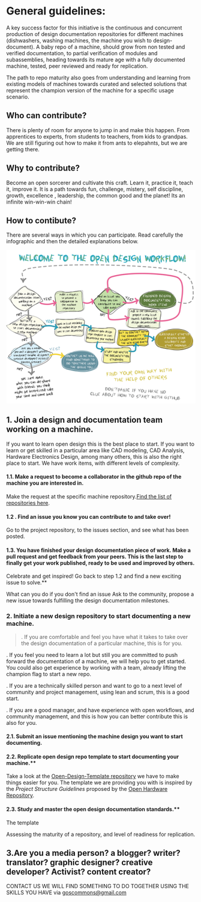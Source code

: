 # General guidelines:
A key success factor for this initiative is the continuous and concurrent production of design documentation repositories for different machines (dishwashers, washing machines, the machine you wish to design-document). A baby repo of a machine, should grow from non tested and verified documentation, to partial verification of modules and subassemblies, heading towards  its mature age with a fully documented machine, tested, peer reviewed and ready for replication.

The path to repo maturity also goes from understanding and learning from existing models of machines towards curated and selected solutions that represent the champion version of the machine for a specific usage scenario.

## Who can contribute?
There is plenty of room for anyone to jump in and make this happen. From apprentices to experts, from students to teachers, from kids to grandpas. We are still figuring out how to make it from ants to elepahnts, but we are getting there.

## Why to contribute?
Become an open sorcerer and cultivate this craft. Learn it, practice it, teach it, improve it. It is a path towards fun, challenge, mistery, self discipline, growth, excellence , leadership, the common good and the planet! Its an infinite win-win-win chain!  

## How to contibute?
There are several ways in which you can participate. Read carefully the infographic and then the detailed explanations below.


![](_assets/images/workflow.png)

## 1. Join a design and documentation team working on a machine.

If you want to learn open design this is the best place to start. If you want to learn or get skilled in a particular area like CAD modeling, CAD Analysis, Hardware Electronics Design, among many others, this is also the right place to start. We have work items, with different levels of complexity.


#### 1.1. Make a request to become a collaborator in the github repo of the machine you are interested in.
Make the request at the specific machine repository.[Find the list of repositories here](https://github.com/goscommons).

#### 1.2 . Find an issue you know you can contribute to and take over!
Go to the project repository, to the issues section, and see what has been posted.

#### 1.3. You have finished your design documentation piece of work. Make a pull request and get feedback from your peers. This is the last step to finally get your work published, ready to be used and improved by others.

Celebrate and get inspired! Go back to step 1.2 and find a new exciting issue to solve.**

What can you do if you don't find an issue Ask to the community, propose a new issue towards fulfilling the design documentation  milestones.


### 2. Initiate a new design repository to start documenting a new machine.

> .  If you are comfortable and feel you have what it takes to take over the design documentation of a particular machine, this is for you.

. If you feel you need to learn a lot but still you are committed to push forward the documentation of a machine, we will help you to get started. You could also get experience by working with a team, already lifting the champion flag to start a new repo.

. If you are a technically skilled person and want to go to a next level of community and project management, using lean and scrum, this is a good start.

. If you are a good manager, and have experience with open workflows, and community management, and this is how you can better contribute this is also for you.

#### 2.1. Submit an issue mentioning the machine design you want to start documenting.

#### 2.2. Replicate open design repo template to start documenting your machine.**
Take a look at the [Open-Design-Template repository](https://github.com/goscommons/Open-Design-Template/wiki) we have to make things easier for you. The template we are providing you with is inspired by the *Project Structure Guidelines* proposed by the [Open Hardware Repository](https://www.ohwr.org/projects/ohr-support/wiki/project-structure-guidelines).

#### 2.3. Study and master the open design documentation standards.**
The template

Assessing the maturity of a repository, and level of readiness for replication.

## 3.Are you a media person? a blogger? writer? translator? graphic designer? creative developer? Activist? content creator?

CONTACT US WE WILL FIND SOMETHING TO DO TOGETHER USING THE SKILLS YOU HAVE via goscommons@gmail.com
